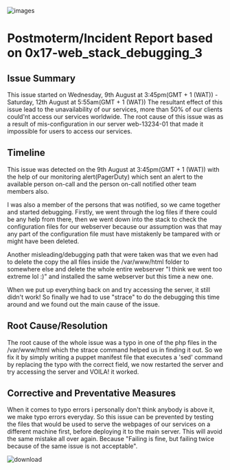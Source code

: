 
![images](https://github.com/davidgregs87/alx-system_engineering-devops/assets/108700012/82b29b5e-3503-4cd6-8d16-5b3d6e2faaf9)

# Postmoterm/Incident Report based on 0x17-web_stack_debugging_3

## Issue Summary

This issue started on Wednesday, 9th August at 3:45pm(GMT + 1 (WAT)) - Saturday, 12th August at 5:55am(GMT + 1 (WAT)) The resultant effect of this issue lead to the unavailability of our services, more than 50% of our clients could'nt access our services worldwide. The root cause of this issue was as a result of mis-configuration in our server web-13234-01 that made it impossible for users to access our services.

## Timeline

This issue was detected on the 9th August at 3:45pm(GMT + 1 (WAT)) with the help of our monitoring alert(PagerDuty) which sent an alert to the available person on-call and the person on-call notified other team members also.

I was also a member of the persons that was notified, so we came together and started debugging. Firstly, we went through the log files if there could be any help from there, then we went down into the stack to check the configuration files for our webserver because our assumption was that may any part of the configuration file must have mistakenly be tampared with or might have been deleted.

Another misleading/debugging path that were taken was that we even had to delete the copy the all files inside the /var/www/html folder to somewhere else and delete the whole entire webserver "I think we went too extreme lol :)" and installed the same webserver but this time a new one.

When we put up everything back on and try accessing the server, it still didn't work! So finally we had to use "strace" to do the debugging this time around and we found out the main cause of the issue.

## Root Cause/Resolution

The root cause of the whole issue was a typo in one of the php files in the /var/www/html which the strace command helped us in finding it out. So we fix it by simply writing a puppet manifest file that executes a 'sed' command by replacing the typo with the correct field, we now restarted the server and try accessing the server and VOILA! it worked.

## Corrective and Preventative Measures

When it comes to typo errors i personally don't think anybody is above it, we make typo errors everyday. So this issue can be prevented by testing the files that would be used to serve the webpages of our services on a different machine first, before deploying it to the main server. This will avoid the same mistake all over again. Because "Failing is fine, but failing twice because of the same issue is not acceptable".

![download](https://github.com/davidgregs87/alx-system_engineering-devops/assets/108700012/7fbc9754-f59a-4fd9-a398-9c0a21940f63)

